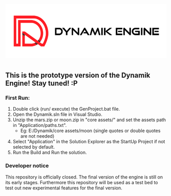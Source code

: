 ![Dynamik Engine Logo](https://github.com/DhirajWishal/Dynamik/blob/master/Dependencies/Assets/icons/Samples/DynamikL.png)
# 

## This is the prototype version of the Dynamik Engine! Stay tuned! :P

### First Run:
1. Double click (run/ execute) the GenProject.bat file.
2. Open the Dynamik.sln file in Visual Studio.
3. Unzip the mars.zip or moon.zip in "core assets/" and set the assets path in "Application/paths.txt".
   - Eg: E:/Dynamik/core assets/moon    (single quotes or double quotes are not needed)
4. Select "Application" in the Solution Explorer as the StartUp Project if not selected by default.
5. Run the Build and Run the solution. 

### Developer notice
This repository is officially closed. The final version of the engine is still on its early stages. Furthermore this repository will be used as a test bed to test out new experimental features for the final version.
